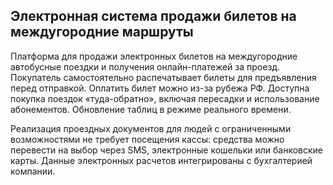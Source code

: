 ## Электронная система продажи билетов на междугородние маршруты

Платформа для продажи электронных билетов на междугородние автобусные поездки и получения онлайн-платежей за проезд. Покупатель самостоятельно распечатывает билеты для предъявления перед отправкой. Оплатить билет можно из-за рубежа РФ. Доступна покупка поездок «туда-обратно», включая пересадки и использование абонементов. Обновление таблиц в режиме реального времени.

Реализация проездных документов для людей с ограниченными возможностями не требует посещения кассы: средства можно перевести на выбор через SMS, электронные кошельки или банковские карты. Данные электронных расчетов интегрированы с бухгалтерией компании.
